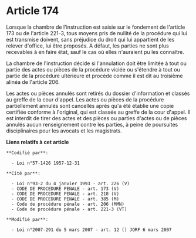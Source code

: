 # Article 174

Lorsque la chambre de l'instruction est saisie sur le fondement de l'article 173 ou de l'article 221-3, tous moyens pris de
nullité de la procédure qui lui est transmise doivent, sans préjudice du droit qui lui appartient de les relever d'office,
lui être proposés. A défaut, les parties ne sont plus recevables à en faire état, sauf le cas où elles n'auraient pu les
connaître.

La chambre de l'instruction décide si l'annulation doit être limitée à tout ou partie des actes ou pièces de la procédure
viciée ou s'étendre à tout ou partie de la procédure ultérieure et procède comme il est dit au troisième alinéa de l'article
206.

Les actes ou pièces annulés sont retirés du dossier d'information et classés au greffe de la cour d'appel. Les actes ou
pièces de la procédure partiellement annulés sont cancellés après qu'a été établie une copie certifiée conforme à l'original,
qui est classée au greffe de la cour d'appel. Il est interdit de tirer des actes et des pièces ou parties d'actes ou de
pièces annulés aucun renseignement contre les parties, à peine de poursuites disciplinaires pour les avocats et les
magistrats.

**Liens relatifs à cet article**

	**Codifié par**:

	  - Loi n°57-1426 1957-12-31

	**Cité par**:

	  - Loi n°93-2 du 4 janvier 1993 - art. 226 (V)
	  - CODE DE PROCEDURE PENALE - art. 173 (V)
	  - CODE DE PROCEDURE PENALE - art. 218 (V)
	  - CODE DE PROCEDURE PENALE - art. 385 (M)
	  - Code de procédure pénale - art. 206 (MMN)
	  - Code de procédure pénale - art. 221-3 (VT)

	**Modifié par**:

	  - Loi n°2007-291 du 5 mars 2007 - art. 12 () JORF 6 mars 2007
